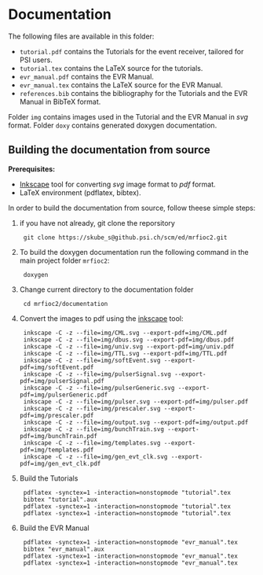 # Documentation
The following files are available in this folder:

* `tutorial.pdf` contains the Tutorials for the event receiver, tailored for PSI users.
* `tutorial.tex` contains the LaTeX source for the tutorials.
* `evr_manual.pdf` contains the EVR Manual.
* `evr_manual.tex` contains the LaTeX source for the EVR Manual.
* `references.bib` contains the bibliography for the Tutorials and the EVR Manual in BibTeX format.

Folder `img` contains images used in the Tutorial and the EVR Manual in _svg_ format. 
Folder `doxy` contains generated doxygen documentation.

## Building the documentation from source
__Prerequisites:__

* [Inkscape](https://inkscape.org/en/) tool for converting _svg_ image format to _pdf_ format.
* LaTeX environment (pdflatex, bibtex).

In order to build the documentation from source, follow theese simple steps:

1. if you have not already, git clone the reporsitory

		git clone https://skube_s@github.psi.ch/scm/ed/mrfioc2.git

2. To build the doxygen documentation run the following command in the main project folder `mrfioc2`:

		doxygen

3. Change current directory to the documentation folder

		cd mrfioc2/documentation

4. Convert the images to pdf using the [inkscape](https://inkscape.org/en/) tool:
 
		inkscape -C -z --file=img/CML.svg --export-pdf=img/CML.pdf 
		inkscape -C -z --file=img/dbus.svg --export-pdf=img/dbus.pdf
		inkscape -C -z --file=img/univ.svg --export-pdf=img/univ.pdf 
		inkscape -C -z --file=img/TTL.svg --export-pdf=img/TTL.pdf 
		inkscape -C -z --file=img/softEvent.svg --export-pdf=img/softEvent.pdf 
		inkscape -C -z --file=img/pulserSignal.svg --export-pdf=img/pulserSignal.pdf
		inkscape -C -z --file=img/pulserGeneric.svg --export-pdf=img/pulserGeneric.pdf
		inkscape -C -z --file=img/pulser.svg --export-pdf=img/pulser.pdf
		inkscape -C -z --file=img/prescaler.svg --export-pdf=img/prescaler.pdf
		inkscape -C -z --file=img/output.svg --export-pdf=img/output.pdf
		inkscape -C -z --file=img/bunchTrain.svg --export-pdf=img/bunchTrain.pdf
		inkscape -C -z --file=img/templates.svg --export-pdf=img/templates.pdf
		inkscape -C -z --file=img/gen_evt_clk.svg --export-pdf=img/gen_evt_clk.pdf

5. Build the Tutorials

		pdflatex -synctex=1 -interaction=nonstopmode "tutorial".tex
		bibtex "tutorial".aux
		pdflatex -synctex=1 -interaction=nonstopmode "tutorial".tex
		pdflatex -synctex=1 -interaction=nonstopmode "tutorial".tex

6. Build the EVR Manual

		pdflatex -synctex=1 -interaction=nonstopmode "evr_manual".tex
		bibtex "evr_manual".aux
		pdflatex -synctex=1 -interaction=nonstopmode "evr_manual".tex
		pdflatex -synctex=1 -interaction=nonstopmode "evr_manual".tex